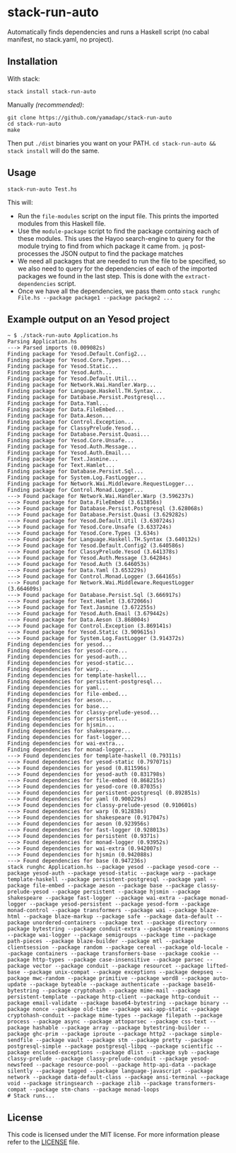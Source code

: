 stack-run-auto
==============
Automatically finds dependencies and runs a Haskell script (no cabal manifest,
no stack.yaml, no project).

## Installation
With stack:
```
stack install stack-run-auto
```
Manually *(recommended)*:
```
git clone https://github.com/yamadapc/stack-run-auto
cd stack-run-auto
make
```
Then put `./dist` binaries you want on your PATH. `cd stack-run-auto && stack install`
will do the same.

## Usage
```
stack-run-auto Test.hs
```

This will:
- Run the `file-modules` script on the input file. This prints the imported
  modules from this Haskell file.
- Use the `module-package` script to find the package containing each of these
  modules. This uses the Hayoo search-engine to query for the module trying to
  find from which package it came from. `jq` post-processes the JSON output to
  find the package matches
- We need all packages that are needed to run the file to be specified, so we
  also need to query for the dependencies of each of the imported packages we
  found in the last step. This is done with the `extract-dependencies` script.
- Once we have all the dependencies, we pass them onto
  `stack runghc File.hs --package package1 --package package2 ...`

## Example output on an Yesod project
```
~ $ ./stack-run-auto Application.hs
Parsing Application.hs
---> Parsed imports (0.009082s)
Finding package for Yesod.Default.Config2...
Finding package for Yesod.Core.Types...
Finding package for Yesod.Static...
Finding package for Yesod.Auth...
Finding package for Yesod.Default.Util...
Finding package for Network.Wai.Handler.Warp...
Finding package for Language.Haskell.TH.Syntax...
Finding package for Database.Persist.Postgresql...
Finding package for Data.Yaml...
Finding package for Data.FileEmbed...
Finding package for Data.Aeson...
Finding package for Control.Exception...
Finding package for ClassyPrelude.Yesod...
Finding package for Database.Persist.Quasi...
Finding package for Yesod.Core.Unsafe...
Finding package for Yesod.Auth.Message...
Finding package for Yesod.Auth.Email...
Finding package for Text.Jasmine...
Finding package for Text.Hamlet...
Finding package for Database.Persist.Sql...
Finding package for System.Log.FastLogger...
Finding package for Network.Wai.Middleware.RequestLogger...
Finding package for Control.Monad.Logger...
---> Found package for Network.Wai.Handler.Warp (3.596237s)
---> Found package for Data.FileEmbed (3.613856s)
---> Found package for Database.Persist.Postgresql (3.628068s)
---> Found package for Database.Persist.Quasi (3.629282s)
---> Found package for Yesod.Default.Util (3.630724s)
---> Found package for Yesod.Core.Unsafe (3.633724s)
---> Found package for Yesod.Core.Types (3.634s)
---> Found package for Language.Haskell.TH.Syntax (3.640132s)
---> Found package for Yesod.Default.Config2 (3.640586s)
---> Found package for ClassyPrelude.Yesod (3.641378s)
---> Found package for Yesod.Auth.Message (3.64284s)
---> Found package for Yesod.Auth (3.646053s)
---> Found package for Data.Yaml (3.653229s)
---> Found package for Control.Monad.Logger (3.664165s)
---> Found package for Network.Wai.Middleware.RequestLogger (3.664609s)
---> Found package for Database.Persist.Sql (3.666917s)
---> Found package for Text.Hamlet (3.672066s)
---> Found package for Text.Jasmine (3.672255s)
---> Found package for Yesod.Auth.Email (3.679442s)
---> Found package for Data.Aeson (3.868004s)
---> Found package for Control.Exception (3.869141s)
---> Found package for Yesod.Static (3.909615s)
---> Found package for System.Log.FastLogger (3.914372s)
Finding dependencies for yesod...
Finding dependencies for yesod-core...
Finding dependencies for yesod-auth...
Finding dependencies for yesod-static...
Finding dependencies for warp...
Finding dependencies for template-haskell...
Finding dependencies for persistent-postgresql...
Finding dependencies for yaml...
Finding dependencies for file-embed...
Finding dependencies for aeson...
Finding dependencies for base...
Finding dependencies for classy-prelude-yesod...
Finding dependencies for persistent...
Finding dependencies for hjsmin...
Finding dependencies for shakespeare...
Finding dependencies for fast-logger...
Finding dependencies for wai-extra...
Finding dependencies for monad-logger...
---> Found dependencies for template-haskell (0.79311s)
---> Found dependencies for yesod-static (0.797071s)
---> Found dependencies for yesod (0.811596s)
---> Found dependencies for yesod-auth (0.831798s)
---> Found dependencies for file-embed (0.868215s)
---> Found dependencies for yesod-core (0.87035s)
---> Found dependencies for persistent-postgresql (0.892851s)
---> Found dependencies for yaml (0.900229s)
---> Found dependencies for classy-prelude-yesod (0.910601s)
---> Found dependencies for warp (0.912838s)
---> Found dependencies for shakespeare (0.917047s)
---> Found dependencies for aeson (0.923956s)
---> Found dependencies for fast-logger (0.928013s)
---> Found dependencies for persistent (0.9371s)
---> Found dependencies for monad-logger (0.93952s)
---> Found dependencies for wai-extra (0.942007s)
---> Found dependencies for hjsmin (0.942088s)
---> Found dependencies for base (0.947236s)
stack runghc Application.hs --package yesod --package yesod-core --package yesod-auth --package yesod-static --package warp --package template-haskell --package persistent-postgresql --package yaml --package file-embed --package aeson --package base --package classy-prelude-yesod --package persistent --package hjsmin --package shakespeare --package fast-logger --package wai-extra --package monad-logger --package yesod-persistent --package yesod-form --package monad-control --package transformers --package wai --package blaze-html --package blaze-markup --package safe --package data-default --package unordered-containers --package text --package directory --package bytestring --package conduit-extra --package streaming-commons --package wai-logger --package semigroups --package time --package path-pieces --package blaze-builder --package mtl --package clientsession --package random --package cereal --package old-locale --package containers --package transformers-base --package cookie --package http-types --package case-insensitive --package parsec --package vector --package conduit --package resourcet --package lifted-base --package unix-compat --package exceptions --package deepseq --package mwc-random --package primitive --package word8 --package auto-update --package byteable --package authenticate --package base16-bytestring --package cryptohash --package mime-mail --package persistent-template --package http-client --package http-conduit --package email-validate --package base64-bytestring --package binary --package nonce --package old-time --package wai-app-static --package cryptohash-conduit --package mime-types --package filepath --package process --package async --package attoparsec --package css-text --package hashable --package array --package bytestring-builder --package ghc-prim --package iproute --package http2 --package simple-sendfile --package vault --package stm --package pretty --package postgresql-simple --package postgresql-libpq --package scientific --package enclosed-exceptions --package dlist --package syb --package classy-prelude --package classy-prelude-conduit --package yesod-newsfeed --package resource-pool --package http-api-data --package silently --package tagged --package language-javascript --package network --package data-default-class --package ansi-terminal --package void --package stringsearch --package zlib --package transformers-compat --package stm-chans --package monad-loops
# Stack runs...
```

## License
This code is licensed under the MIT license. For more information please refer
to the [LICENSE](/LICENSE) file.
